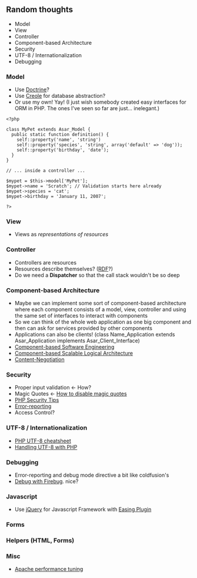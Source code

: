 ## Random thoughts ##
  * Model
  * View
  * Controller
  * Component-based Architecture
  * Security
  * UTF-8 / Internationalization
  * Debugging

### Model ###
  * Use [Doctrine](http://www.phpdoctrine.org/)?
  * Use [Creole](http://creole.phpdb.org/trac/) for database abstraction?
  * Or use my own! Yay! (I just wish somebody created easy interfaces for ORM in PHP. The ones I've seen so far are just... inelegant.)
```
<?php

class MyPet extends Asar_Model {
  public static function definition() {
    self::property('name', 'string')
    self::property('species', 'string', array('default' => 'dog'));
    self::property('birthday', 'date');
  }
}

// ... inside a controller ...

$mypet = $this->model['MyPet'];
$mypet->name = 'Scratch'; // Validation starts here already
$mypet->species = 'cat';
$mypet->birthday = 'January 11, 2007';

?>
```

### View ###
  * Views as _representations of resources_

### Controller ###
  * Controllers are resources
  * Resources describe themselves? ([RDF](http://en.wikipedia.org/wiki/Resource_Description_Framework)?)
  * Do we need a **Dispatcher** so that the call stack wouldn't be so deep

### Component-based Architecture ###
  * Maybe we can implement some sort of component-based architecture where each component consists of a model, view, controller and using the same set of interfaces to interact with components
  * So we can think of the whole web application as one big component and then can ask for services provided by other components
  * Applications can also be clients! (class Name\_Application extends Asar\_Application implements Asar\_Client\_Interface)
  * [Component-based Software Engineering](http://en.wikipedia.org/wiki/Component-based_software_engineering)
  * [Component-based Scalable Logical Architecture](http://en.wikipedia.org/wiki/Component-based_Scalable_Logical_Architecture)
  * [Content-Negotiation](http://en.wikipedia.org/wiki/Content_negotiation)

### Security ###
  * Proper input validation <- How?
  * Magic Quotes <- [How to disable magic quotes](http://www.php.net/manual/en/security.magicquotes.disabling.php)
  * [PHP Security Tips](http://www.sitepoint.com/article/php-security-blunders)
  * [Error-reporting](http://www.php.net/errorfunc)
  * Access Control?

### UTF-8 / Internationalization ###
  * [PHP UTF-8 cheatsheet](http://www.nicknettleton.com/zine/php/php-utf-8-cheatsheet)
  * [Handling UTF-8 with PHP](http://www.phpwact.org/php/i18n/utf-8)

### Debugging ###
  * Error-reporting and debug mode directive a bit like coldfusion's
  * [Debug with Firebug](http://forenblogger.de/2007/02/14/how-to-debug-php-with-firebug/). nice?

### Javascript ###
  * Use [jQuery](http://jquery.com/) for Javascript Framework with [Easing Plugin](http://gsgd.co.uk/sandbox/jquery/easing/)

### Forms ###

### Helpers (HTML, Forms) ###

### Misc ###
  * [Apache performance tuning](http://httpd.apache.org/docs/2.2/misc/perf-tuning.html#runtime)